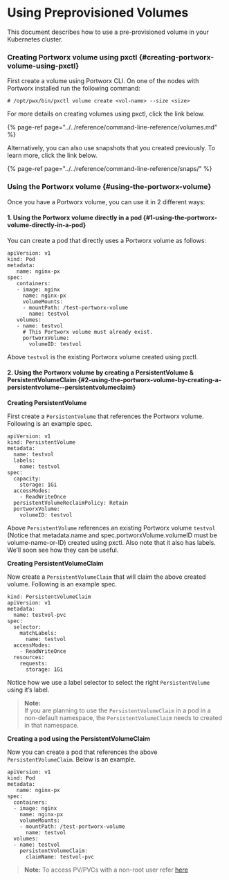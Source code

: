 # Using Preprovisioned Volumes

This document describes how to use a pre-provisioned volume in your Kubernetes cluster.

### Creating Portworx volume using pxctl {#creating-portworx-volume-using-pxctl}

First create a volume using Portworx CLI. On one of the nodes with Portworx installed run the following command:

```text
# /opt/pwx/bin/pxctl volume create <vol-name> --size <size>
```

For more details on creating volumes using pxctl, click the link below.

{% page-ref page="../../reference/command-line-reference/volumes.md" %}

Alternatively, you can also use snapshots that you created previously. To learn more, click the link below.

{% page-ref page="../../reference/command-line-reference/snaps/" %}

### Using the Portworx volume {#using-the-portworx-volume}

Once you have a Portworx volume, you can use it in 2 different ways:

#### 1. Using the Portworx volume directly in a pod {#1-using-the-portworx-volume-directly-in-a-pod}

You can create a pod that directly uses a Portworx volume as follows:

```text
apiVersion: v1
kind: Pod
metadata:
   name: nginx-px
spec:
   containers:
   - image: nginx
     name: nginx-px
     volumeMounts:
     - mountPath: /test-portworx-volume
       name: testvol
   volumes:
   - name: testvol
     # This Portworx volume must already exist.
     portworxVolume:
       volumeID: testvol
```

Above `testvol` is the existing Portworx volume created using pxctl.

#### 2. Using the Portworx volume by creating a PersistentVolume & PersistentVolumeClaim {#2-using-the-portworx-volume-by-creating-a-persistentvolume--persistentvolumeclaim}

**Creating PersistentVolume**

First create a `PersistentVolume` that references the Portworx volume. Following is an example spec.

```text
apiVersion: v1
kind: PersistentVolume
metadata:
  name: testvol
  labels:
    name: testvol
spec:
  capacity:
    storage: 1Gi
  accessModes:
    - ReadWriteOnce
  persistentVolumeReclaimPolicy: Retain
  portworxVolume:
    volumeID: testvol
```

Above `PersistentVolume` references an existing Portworx volume `testvol` \(Notice that metadata.name and spec.portworxVolume.volumeID must be volume-name-or-ID\) created using pxctl. Also note that it also has labels. We’ll soon see how they can be useful.

**Creating PersistentVolumeClaim**

Now create a `PersistentVolumeClaim` that will claim the above created volume. Following is an example spec.

```text
kind: PersistentVolumeClaim
apiVersion: v1
metadata:
  name: testvol-pvc
spec:
  selector:
    matchLabels:
      name: testvol
  accessModes:
    - ReadWriteOnce
  resources:
    requests:
      storage: 1Gi
```

Notice how we use a label selector to select the right `PersistentVolume` using it’s label.

> **Note:**  
>  If you are planning to use the `PersistentVolumeClaim` in a pod in a non-default namespace, the `PersistentVolumeClaim` needs to created in that namespace.

**Creating a pod using the PersistentVolumeClaim**

Now you can create a pod that references the above `PersistentVolumeClaim`. Below is an example.

```text
apiVersion: v1
kind: Pod
metadata:
   name: nginx-px
spec:
  containers:
  - image: nginx
    name: nginx-px
    volumeMounts:
    - mountPath: /test-portworx-volume
      name: testvol
  volumes:
  - name: testvol
    persistentVolumeClaim:
      claimName: testvol-pvc
```

> **Note:** To access PV/PVCs with a non-root user refer [here](https://docs.portworx.com/scheduler/kubernetes/non-root.html)

